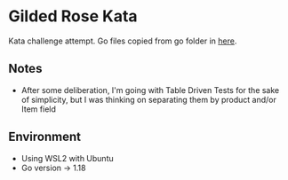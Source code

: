 # Gilded Rose Kata

Kata challenge attempt. Go files copied from go folder in [here](https://github.com/emilybache/GildedRose-Refactoring-Kata).

## Notes

* After some deliberation, I'm going with Table Driven Tests for the sake of simplicity, but I was thinking on separating them by product and/or Item field

## Environment

* Using WSL2 with Ubuntu
* Go version -> 1.18
